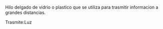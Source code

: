 
Hilo delgado de vidrio o plastico que se utiliza para trasmitir informacion a grandes distancias.

Trasmite:Luz
